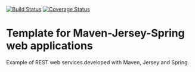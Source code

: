 [![Build Status](https://travis-ci.org/Kalimaha/jersey-spring-example.svg?branch=master)](https://travis-ci.org/Kalimaha/jersey-spring-example)
[![Coverage Status](https://coveralls.io/repos/Kalimaha/jersey-spring-example/badge.svg?branch=master)](https://coveralls.io/r/Kalimaha/jersey-spring-example?branch=master)

# Template for Maven-Jersey-Spring web applications
Example of REST web services developed with Maven, Jersey and Spring.
